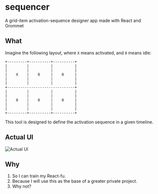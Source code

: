 # sequencer
A grid-item activation-sequence designer app made with React and Grommet

## What

Imagine the following layout, where `X` means activated, and `0` means idle:

```
+---------+----------+----------+
|         |          |          |
|         |          |          |
|    X    |    0     |    0     |
|         |          |          |
|         |          |          |
+-------------------------------+
|         |          |          |
|         |          |          |
|    0    |    0     |    0     |
|         |          |          |
|         |          |          |
+---------+----------+----------+
```

This tool is designed to define the activation sequence in a given timeline.

## Actual UI

![Actual UI](http://g.recordit.co/2Lexg1gMzO.gif)

## Why

1. So I can train my React-fu.
2. Because I will use this as the base of a greater private project.
3. Why not?
